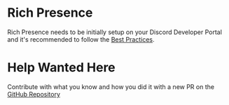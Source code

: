 # Rich Presence
Rich Presence needs to be initially setup on your Discord Developer Portal and it's recommended to follow the [Best Practices](https://discordapp.com/developers/docs/rich-presence/best-practices).

# Help Wanted Here
Contribute with what you know and how you did it with a new PR on the [GitHub Repository](https://github.com/Lachee/discord-rpc-csharp)